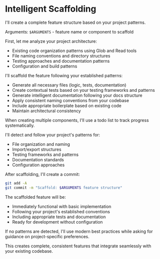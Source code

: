 # Intelligent Scaffolding

I'll create a complete feature structure based on your project patterns.

Arguments: `$ARGUMENTS` - feature name or component to scaffold

First, let me analyze your project architecture:
- Existing code organization patterns using Glob and Read tools
- File naming conventions and directory structures
- Testing approaches and documentation patterns
- Configuration and build patterns

I'll scaffold the feature following your established patterns:
- Generate all necessary files (logic, tests, documentation)
- Create contextual tests based on your testing frameworks and patterns
- Generate intelligent documentation following your docs structure
- Apply consistent naming conventions from your codebase
- Include appropriate boilerplate based on existing code
- Maintain architectural consistency

When creating multiple components, I'll use a todo list to track progress systematically.

I'll detect and follow your project's patterns for:
- File organization and naming
- Import/export structures
- Testing frameworks and patterns
- Documentation standards
- Configuration approaches

After scaffolding, I'll create a commit:
```bash
git add -A
git commit -m "Scaffold: $ARGUMENTS feature structure"
```

The scaffolded feature will be:
- Immediately functional with basic implementation
- Following your project's established conventions
- Including appropriate tests and documentation
- Ready for development without configuration

If no patterns are detected, I'll use modern best practices while asking for guidance on project-specific preferences.

This creates complete, consistent features that integrate seamlessly with your existing codebase.